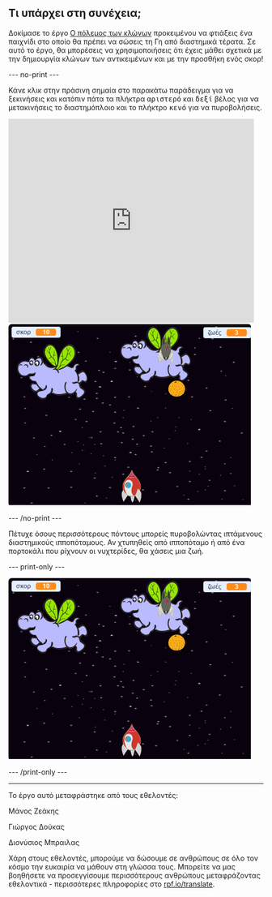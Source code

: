 ## Τι υπάρχει στη συνέχεια;

Δοκίμασε το έργο [Ο πόλεμος των κλώνων](https://projects.raspberrypi.org/el-GR/projects/clone-wars?utm_source=pathway&utm_medium=whatnext&utm_campaign=projects) προκειμένου να φτιάξεις ένα παιχνίδι στο οποίο θα πρέπει να σώσεις τη Γη από διαστημικά τέρατα. Σε αυτό το έργο, θα μπορέσεις να χρησιμοποιήσεις ότι έχεις μάθει σχετικά με την δημιουργία κλώνων των αντικειμένων και με την προσθήκη ενός σκορ!

--- no-print ---

Κάνε κλικ στην πράσινη σημαία στο παρακάτω παράδειγμα για να ξεκινήσεις και κατόπιν πάτα τα πλήκτρα <kbd>αριστερό</kbd> και <kbd>δεξί</kbd> βέλος για να μετακινήσεις το διαστημόπλοιο και το πλήκτρο <kbd>κενό</kbd> για να πυροβολήσεις.

<div class="scratch-preview">
  <iframe allowtransparency="true" width="485" height="402" src="https://scratch.mit.edu/projects/embed/276887163/?autostart=false" frameborder="0" scrolling="no"></iframe>
  <img src="images/clone-showcase.png">
</div>

--- /no-print ---

Πέτυχε όσους περισσότερους πόντους μπορείς πυροβολώντας ιπτάμενους διαστημικούς ιπποπόταμους. Αν χτυπηθείς από ιπποπόταμο ή από ένα πορτοκάλι που ρίχνουν οι νυχτερίδες, θα χάσεις μια ζωή.

--- print-only ---

![περιγραφή](images/clone-showcase.png)

--- /print-only ---


***
Το έργο αυτό μεταφράστηκε από τους εθελοντές:

Μάνος Ζεάκης

Γιώργος Δούκας

Διονύσιος Μπραιλας

Χάρη στους εθελοντές, μπορούμε να δώσουμε σε ανθρώπους σε όλο τον κόσμο την ευκαιρία να μάθουν στη γλώσσα τους. Μπορείτε να μας βοηθήσετε να προσεγγίσουμε περισσότερους ανθρώπους μεταφράζοντας εθελοντικά - περισσότερες πληροφορίες στο [rpf.io/translate](https://rpf.io/translate).